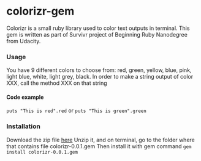# colorizr-gem

Colorizr is a small ruby library used to color text outputs in terminal.
This gem is written as part of Survivr project of Beginning Ruby Nanodegree
from Udacity.

### Usage
You have 9 different colors to choose from: red, green, yellow, blue, pink,
light blue, white, light grey, black.
In order to make a string output of color XXX, call the method XXX on that
string

#### Code example
`puts "This is red".red`
or
`puts "This is green".green`

### Installation
Download the zip file [here](https://github.com/kientn123/colorizr-gem/archive/master.zip)
Unzip it, and on terminal, go to the folder where that contains file colorizr-0.0.1.gem
Then install it with gem command
`gem install colorizr-0.0.1.gem`
